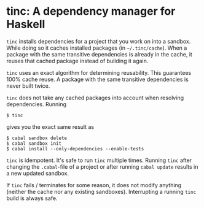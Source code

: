 # tinc: A dependency manager for Haskell

`tinc` installs dependencies for a project that you work on into a sandbox.
While doing so it caches installed packages (in `~/.tinc/cache`).  When a
package with the same transitive dependencies is already in the cache, it
reuses that cached package instead of building it again.

`tinc` uses an exact algorithm for determining reusability.  This guarantees
100% cache reuse.  A package with the same transitive dependencies is never
built twice.

`tinc` does not take any cached packages into account when resolving
dependencies.  Running

    $ tinc

gives you the exact same result as

    $ cabal sandbox delete
    $ cabal sandbox init
    $ cabal install --only-dependencies --enable-tests

`tinc` is idempotent.  It's safe to run `tinc` multiple times.  Running `tinc`
after changing the `.cabal`-file of a project or after running `cabal update`
results in a new updated sandbox.

If `tinc` fails / terminates for some reason, it does not modify anything
(neither the cache nor any existing sandboxes).  Interrupting a running `tinc`
build is always safe.
